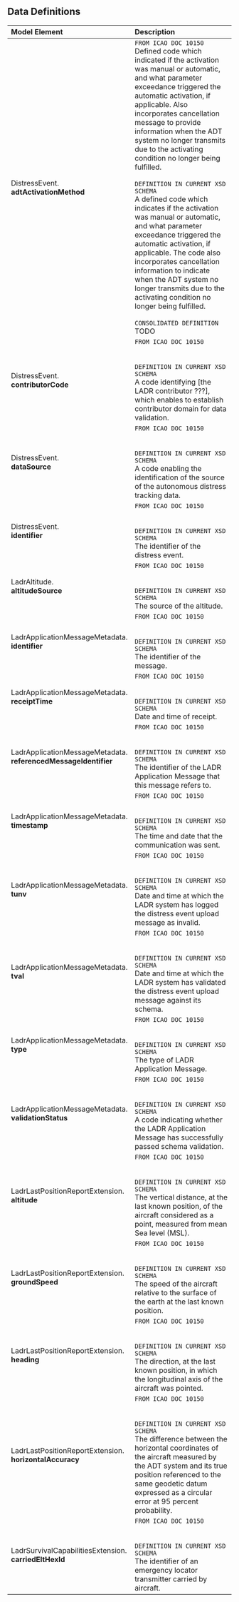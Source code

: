 ## Data Definitions

| Model Element | Description |	
| :-  | :-------------------- |
| DistressEvent.<br>**adtActivationMethod** | `FROM ICAO DOC 10150`<br>Defined code which indicated if the activation was manual or automatic, and what parameter exceedance triggered the automatic activation, if applicable. Also incorporates cancellation message to provide information when the ADT system no longer transmits due to the activating condition no longer being fulfilled.<br><br>`DEFINITION IN CURRENT XSD SCHEMA`<br>A defined code which indicates if the activation was manual or automatic, and what parameter exceedance triggered the automatic activation, if applicable. The code also incorporates cancellation information to indicate when the ADT system no longer transmits due to the activating condition no longer being fulfilled.<br><br>`CONSOLIDATED DEFINITION`<br>TODO |
| DistressEvent.<br>**contributorCode** | `FROM ICAO DOC 10150`<br><br><br>`DEFINITION IN CURRENT XSD SCHEMA`<br>A code identifying [the LADR contributor ???], which enables to establish contributor domain for data validation. |
| DistressEvent.<br>**dataSource** | `FROM ICAO DOC 10150`<br><br><br>`DEFINITION IN CURRENT XSD SCHEMA`<br>A code enabling the identification of the source of the autonomous distress tracking data. |
| DistressEvent.<br>**identifier** | `FROM ICAO DOC 10150`<br><br><br>`DEFINITION IN CURRENT XSD SCHEMA`<br>The identifier of the distress event. |
| LadrAltitude.<br>**altitudeSource** | `FROM ICAO DOC 10150`<br><br><br>`DEFINITION IN CURRENT XSD SCHEMA`<br>The source of the altitude. |
| LadrApplicationMessageMetadata.<br>**identifier** | `FROM ICAO DOC 10150`<br><br><br>`DEFINITION IN CURRENT XSD SCHEMA`<br>The identifier of the message. |
| LadrApplicationMessageMetadata.<br>**receiptTime** | `FROM ICAO DOC 10150`<br><br><br>`DEFINITION IN CURRENT XSD SCHEMA`<br>Date and time of receipt. |
| LadrApplicationMessageMetadata.<br>**referencedMessageIdentifier** | `FROM ICAO DOC 10150`<br><br><br>`DEFINITION IN CURRENT XSD SCHEMA`<br>The identifier of the LADR Application Message that this message refers to. |
| LadrApplicationMessageMetadata.<br>**timestamp** | `FROM ICAO DOC 10150`<br><br><br>`DEFINITION IN CURRENT XSD SCHEMA`<br>The time and date that the communication was sent. |
| LadrApplicationMessageMetadata.<br>**tunv** | `FROM ICAO DOC 10150`<br><br><br>`DEFINITION IN CURRENT XSD SCHEMA`<br>Date and time at which the LADR system has logged the distress event upload message as invalid. |
| LadrApplicationMessageMetadata.<br>**tval** | `FROM ICAO DOC 10150`<br><br><br>`DEFINITION IN CURRENT XSD SCHEMA`<br>Date and time at which the LADR system has validated the distress event upload message against its schema. |
| LadrApplicationMessageMetadata.<br>**type** | `FROM ICAO DOC 10150`<br><br><br>`DEFINITION IN CURRENT XSD SCHEMA`<br>The type of LADR Application Message. |
| LadrApplicationMessageMetadata.<br>**validationStatus** | `FROM ICAO DOC 10150`<br><br><br>`DEFINITION IN CURRENT XSD SCHEMA`<br>A code indicating whether the LADR Application Message has successfully passed schema validation. |
| LadrLastPositionReportExtension.<br>**altitude** | `FROM ICAO DOC 10150`<br><br><br>`DEFINITION IN CURRENT XSD SCHEMA`<br>The vertical distance, at the last known position, of the aircraft considered as a point, measured from mean Sea level (MSL). |
| LadrLastPositionReportExtension.<br>**groundSpeed** | `FROM ICAO DOC 10150`<br><br><br>`DEFINITION IN CURRENT XSD SCHEMA`<br>The speed of the aircraft relative to the surface of the earth at the last known position. |
| LadrLastPositionReportExtension.<br>**heading** | `FROM ICAO DOC 10150`<br><br><br>`DEFINITION IN CURRENT XSD SCHEMA`<br>The direction, at the last known position, in which the longitudinal axis of the aircraft was pointed. |
| LadrLastPositionReportExtension.<br>**horizontalAccuracy** | `FROM ICAO DOC 10150`<br><br><br>`DEFINITION IN CURRENT XSD SCHEMA`<br>The difference between the horizontal coordinates of the aircraft measured by the ADT system and its true position referenced to the same geodetic datum expressed as a circular error at 95 percent probability. |
| LadrSurvivalCapabilitiesExtension.<br>**carriedEltHexId** | `FROM ICAO DOC 10150`<br><br><br>`DEFINITION IN CURRENT XSD SCHEMA`<br>The identifier of an emergency locator transmitter carried by aircraft. |
